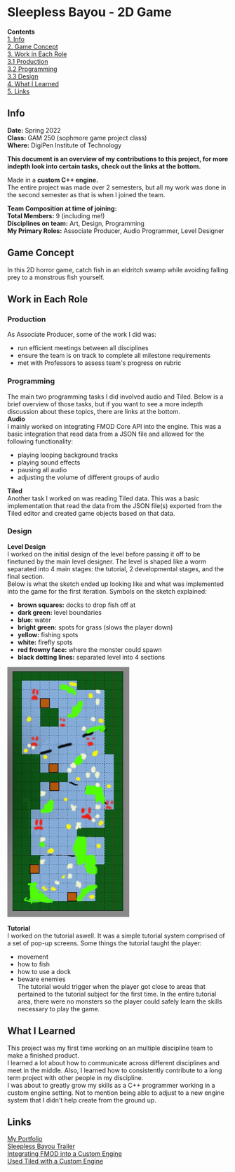 # Sleepless Bayou - 2D Game
**Contents**  
[1. Info](#info)  
[2. Game Concept](#game-concept)  
[3. Work in Each Role](#work-in-each-role)  
[3.1 Production](#production)  
[3.2 Programming](#programming)  
[3.3 Design](#design)  
[4. What I Learned](#what-i-learned)  
[5. Links](#links)  

## Info
**Date:** Spring 2022   
**Class:** GAM 250 (sophmore game project class)  
**Where:** DigiPen Institute of Technology  

**This document is an overview of my contributions to this project, for more indepth look into certain tasks, check out the links at the bottom.**  

Made in a **custom C++ engine.**  
The entire project was made over 2 semesters, but all my work was done in the second semester as that is when I joined the team.  


**Team Composition at time of joining:**  
**Total Members:** 9 (including me!)  
**Disciplines on team:** Art, Design, Programming  
**My Primary Roles:** Associate Producer, Audio Programmer, Level Designer  

## Game Concept
In this 2D horror game, catch fish in an eldritch swamp while avoiding falling prey to a monstrous fish yourself.  

## Work in Each Role
### Production  
As Associate Producer, some of the work I did was:
- run efficient meetings between all disciplines
- ensure the team is on track to complete all milestone requirements
- met with Professors to assess team's progress on rubric

### Programming  
The main two programming tasks I did involved audio and Tiled. Below is a brief overview of those tasks, but if you want to see a more indepth discussion about these topics, there are links at the bottom.  
**Audio**  
I mainly worked on integrating FMOD Core API into the engine. This was a basic integration that read data from a JSON file and allowed for the following functionality:
- playing looping background tracks
- playing sound effects
- pausing all audio
- adjusting the volume of different groups of audio    

**Tiled**  
Another task I worked on was reading Tiled data. This was a basic implementation that read the data from the JSON file(s) exported from the Tiled editor and created game objects based on that data.  

### Design
**Level Design**  
I worked on the initial design of the level before passing it off to be finetuned by the main level designer. The level is shaped like a worm separated into 4 main stages: the tutorial, 2 developmental stages, and the final section.  
Below is what the sketch ended up looking like and what was implemented into the game for the first iteration. Symbols on the sketch explained:
- **brown squares:** docks to drop fish off at
- **dark green:** level boundaries
- **blue:** water
- **bright green:** spots for grass (slows the player down)
- **yellow:** fishing spots
- **white:** firefly spots
- **red frowny face:** where the monster could spawn
- **black dotting lines:** separated level into 4 sections

![Sketch of initial level design](Sleepless_Bayou_Initial_Level_Design.png)  

**Tutorial**  
I worked on the tutorial aswell. It was a simple tutorial system comprised of a set of pop-up screens. Some things the tutorial taught the player:
- movement
- how to fish
- how to use a dock
- beware enemies  
The tutorial would trigger when the player got close to areas that pertained to the tutorial subject for the first time. In the entire tutorial area, there were no monsters so the player could safely learn the skills necessary to play the game.

## What I Learned
This project was my first time working on an multiple discipline team to make a finished product.  
I learned a lot about how to communicate across different disciplines and meet in the middle. Also, I learned how to consistently contribute to a long term project with other people in my discipline.  
I was about to greatly grow my skills as a C++ programmer working in a custom engine setting. Not to mention being able to adjust to a new engine system that I didn't help create from the ground up.
## Links
[My Portfolio](https://github.com/ksanti6/portfolio)  
[Sleepless Bayou Trailer](https://youtu.be/ymIgTn1XzcY?si=K_5FM0VcAla2gUNw)  
[Integrating FMOD into a Custom Engine]()  
[Used Tiled with a Custom Engine]()  

